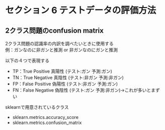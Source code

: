 # セクション 6 テストデータの評価方法

## 2クラス問題のconfusion matrix
2クラス問題の認識率の内訳を調べたいときに使用する  
例：ガンなのに非ガンと推測 or 非ガンなのにガンと推測

以下の４つで表現する
- TP：True Positive 真陽性 (テスト:ガン 予測:ガン)
- TN：True Negative 真陰性 (テスト:非ガン 予測:非ガン)
- FP：False Positive 偽陽性 (テスト:非ガン 予測:ガン)
- FN：False Negative 偽陰性 (テスト:ガン 予測:非ガン)→これが多いとまずい

sklearnで用意されているクラス
- sklearn.metrics.accuracy_score
- sklearn.metrics.confusion_matrix
